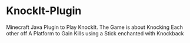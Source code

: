 # KnockIt-Plugin
Minecraft Java Plugin to Play KnockIt. 
The Game is about Knocking Each other off A Platform to Gain Kills using a Stick enchanted with Knockback
